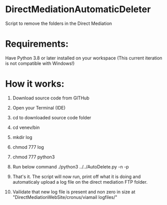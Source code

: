 # DirectMediationAutomaticDeleter
 Script to remove the folders in the Direct Mediation

# Requirements:
Have Python 3.8 or later installed on your workspace (This current iteration is not compatible with Windows!)

# How it works:
1) Download source code from GITHub 
2) Open your Terminal (IDE)
3) cd to downloaded source code folder
4) cd venev/bin
5) mkdir log
6) chmod 777 log
7) chmod 777 python3
8) Run below command
./python3 ../../AutoDelete.py -n <YourUsername> -p <YourPassword>

9) That's it. The script will now run, print off what it is doing and automaticaly upload a log file on the direct mediation FTP folder.
10) Vailidate that new log file is present and non zero in size at "DirectMediationWebSite/cronus/viamail logfiles/"

